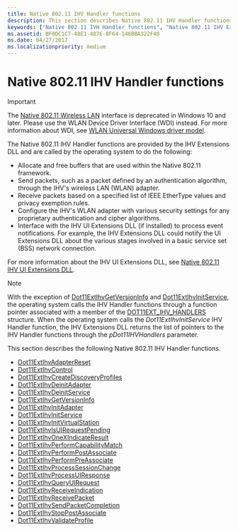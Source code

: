 ```yaml
---
title: Native 802.11 IHV Handler functions
description: This section describes Native 802.11 IHV Handler functions for the Native 802.11 IHV Extensions DLL
keywords: ["Native 802.11 IVH Handler functions", "Native 802.11 IHV Extensions DLL Handler Functions", "WDK Native 802.11 IVH Handler functions"]
ms.assetid: BF0DC1C7-48E1-487E-8F64-146BBA322F40
ms.date: 04/27/2017
ms.localizationpriority: medium
---
```


# Native 802.11 IHV Handler functions

>[!IMPORTANT]
> The [Native 802.11 Wireless LAN](native-802-11-wireless-lan4.md) interface is deprecated in Windows 10 and later. Please use the WLAN Device Driver Interface (WDI) instead. For more information about WDI, see [WLAN Universal Windows driver model](https://docs.microsoft.com/windows-hardware/drivers/network/wdi-miniport-driver-design-guide).

The Native 802.11 IHV Handler functions are provided by the IHV Extensions DLL and are called by the operating system to do the following:

- Allocate and free buffers that are used within the Native 802.11 framework.
- Send packets, such as a packet defined by an authentication algorithm, through the IHV's wireless LAN (WLAN) adapter.
- Receive packets based on a specified list of IEEE EtherType values and privacy exemption rules.
- Configure the IHV's WLAN adapter with various security settings for any proprietary authentication and cipher algorithms.
- Interface with the IHV UI Extensions DLL (if installed) to process event notifications. For example, the IHV Extensions DLL could notify the UI Extensions DLL about the various stages involved in a basic service set (BSS) network connection. 

For more information about the IHV UI Extensions DLL, see [Native 802.11 IHV UI Extensions DLL](native-802-11-ihv-ui-extensions-dll2.md).

> [!NOTE]
> With the exception of [Dot11ExtIhvGetVersionInfo](https://docs.microsoft.com/windows-hardware/drivers/ddi/content/wlanihv/nc-wlanihv-dot11extihv_get_version_info) and [Dot11ExtIhvInitService](https://docs.microsoft.com/windows-hardware/drivers/ddi/content/wlanihv/nc-wlanihv-dot11extihv_init_service), the operating system calls the IHV Handler functions through a function pointer associated with a member of the [DOT11EXT_IHV_HANDLERS](https://docs.microsoft.com/windows-hardware/drivers/ddi/content/wlanihv/ns-wlanihv-_dot11ext_ihv_handlers) structure. When the operating system calls the *Dot11ExtIhvInitService* IHV Handler function, the IHV Extensions DLL returns the list of pointers to the IHV Handler functions through the *pDot11IHVHandlers* parameter.

This section describes the following Native 802.11 IHV Handler functions.

- [Dot11ExtIhvAdapterReset](https://docs.microsoft.com/windows-hardware/drivers/ddi/content/wlanihv/nc-wlanihv-dot11extihv_adapter_reset)
- [Dot11ExtIhvControl](https://docs.microsoft.com/windows-hardware/drivers/ddi/content/wlanihv/nc-wlanihv-dot11extihv_control)
- [Dot11ExtIhvCreateDiscoveryProfiles](https://docs.microsoft.com/windows-hardware/drivers/ddi/content/wlanihv/nc-wlanihv-dot11extihv_create_discovery_profiles)
- [Dot11ExtIhvDeinitAdapter](https://docs.microsoft.com/windows-hardware/drivers/ddi/content/wlanihv/nc-wlanihv-dot11extihv_deinit_adapter)
- [Dot11ExtIhvDeinitService](https://docs.microsoft.com/windows-hardware/drivers/ddi/content/wlanihv/nc-wlanihv-dot11extihv_deinit_service)
- [Dot11ExtIhvGetVersionInfo](https://docs.microsoft.com/windows-hardware/drivers/ddi/content/wlanihv/nc-wlanihv-dot11extihv_get_version_info)
- [Dot11ExtIhvInitAdapter](https://docs.microsoft.com/windows-hardware/drivers/ddi/content/wlanihv/nc-wlanihv-dot11extihv_init_adapter)
- [Dot11ExtIhvInitService](https://docs.microsoft.com/windows-hardware/drivers/ddi/content/wlanihv/nc-wlanihv-dot11extihv_init_service)
- [Dot11ExtIhvInitVirtualStation](https://docs.microsoft.com/windows-hardware/drivers/ddi/content/wlanihv/nc-wlanihv-dot11extihv_init_virtual_station)
- [Dot11ExtIhvIsUIRequestPending](https://docs.microsoft.com/windows-hardware/drivers/ddi/content/wlanihv/nc-wlanihv-dot11extihv_is_ui_request_pending)
- [Dot11ExtIhvOneXIndicateResult](https://docs.microsoft.com/windows-hardware/drivers/ddi/content/wlanihv/nc-wlanihv-dot11extihv_onex_indicate_result)
- [Dot11ExtIhvPerformCapabilityMatch](https://docs.microsoft.com/windows-hardware/drivers/ddi/content/wlanihv/nc-wlanihv-dot11extihv_perform_capability_match)
- [Dot11ExtIhvPerformPostAssociate](https://docs.microsoft.com/windows-hardware/drivers/ddi/content/wlanihv/nc-wlanihv-dot11extihv_perform_post_associate)
- [Dot11ExtIhvPerformPreAssociate](https://docs.microsoft.com/windows-hardware/drivers/ddi/content/wlanihv/nc-wlanihv-dot11extihv_perform_pre_associate)
- [Dot11ExtIhvProcessSessionChange](https://docs.microsoft.com/windows-hardware/drivers/ddi/content/wlanihv/nc-wlanihv-dot11extihv_process_session_change)
- [Dot11ExtIhvProcessUIResponse](https://docs.microsoft.com/windows-hardware/drivers/ddi/content/wlanihv/nc-wlanihv-dot11extihv_process_ui_response)
- [Dot11ExtIhvQueryUIRequest](https://docs.microsoft.com/windows-hardware/drivers/ddi/content/wlanihv/nc-wlanihv-dot11extihv_query_ui_request)
- [Dot11ExtIhvReceiveIndication](https://docs.microsoft.com/windows-hardware/drivers/ddi/content/wlanihv/nc-wlanihv-dot11extihv_receive_indication)
- [Dot11ExtIhvReceivePacket](https://docs.microsoft.com/windows-hardware/drivers/ddi/content/wlanihv/nc-wlanihv-dot11extihv_receive_packet)
- [Dot11ExtIhvSendPacketCompletion](https://docs.microsoft.com/windows-hardware/drivers/ddi/content/wlanihv/nc-wlanihv-dot11extihv_send_packet_completion)
- [Dot11ExtIhvStopPostAssociate](https://docs.microsoft.com/windows-hardware/drivers/ddi/content/wlanihv/nc-wlanihv-dot11extihv_stop_post_associate)
- [Dot11ExtIhvValidateProfile](https://docs.microsoft.com/windows-hardware/drivers/ddi/content/wlanihv/nc-wlanihv-dot11extihv_validate_profile)

